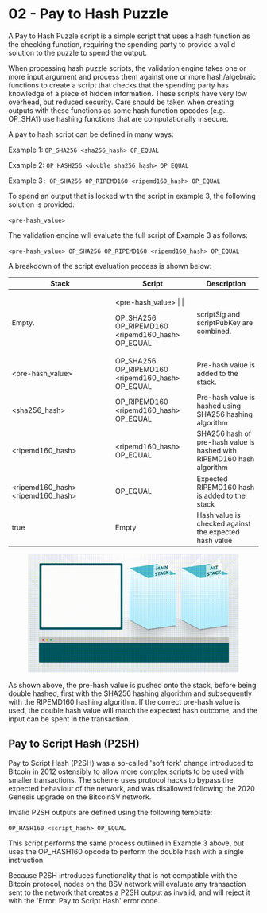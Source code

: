 # 02 - Pay to Hash Puzzle

A Pay to Hash Puzzle script is a simple script that uses a hash function as the checking function, requiring the spending party to provide a valid solution to the puzzle to spend the output.

When processing hash puzzle scripts, the validation engine takes one or more input argument and process them against one or more hash/algebraic functions to create a script that checks that the spending party has knowledge of a piece of hidden information. These scripts have very low overhead, but reduced security. Care should be taken when creating outputs with these functions as some hash function opcodes (e.g. OP\_SHA1) use hashing functions that are computationally insecure.

A pay to hash script can be defined in many ways:

Example 1: `OP_SHA256 <sha256_hash> OP_EQUAL`

Example 2: `OP_HASH256 <double_sha256_hash> OP_EQUAL`

Example 3`: OP_SHA256 OP_RIPEMD160 <ripemd160_hash> OP_EQUAL`

To spend an output that is locked with the script in example 3, the following solution is provided:

`<pre-hash_value>`

The validation engine will evaluate the full script of Example 3 as follows:

`<pre-hash_value> OP_SHA256 OP_RIPEMD160 <ripemd160_hash> OP_EQUAL`

A breakdown of the script evaluation process is shown below:

<table><thead><tr><th width="194.33333333333331">Stack</th><th>Script</th><th>Description</th></tr></thead><tbody><tr><td>Empty.</td><td><p>&#x3C;pre-hash_value> | |</p><p>OP_SHA256 OP_RIPEMD160 &#x3C;ripemd160_hash> OP_EQUAL</p></td><td>scriptSig and scriptPubKey are combined.</td></tr><tr><td>&#x3C;pre-hash_value></td><td>OP_SHA256 OP_RIPEMD160 &#x3C;ripemd160_hash> OP_EQUAL</td><td>Pre-hash value is added to the stack.</td></tr><tr><td>&#x3C;sha256_hash></td><td>OP_RIPEMD160 &#x3C;ripemd160_hash> OP_EQUAL</td><td>Pre-hash value is hashed using SHA256 hashing algorithm</td></tr><tr><td>&#x3C;ripemd160_hash></td><td>&#x3C;ripemd160_hash> OP_EQUAL</td><td>SHA256 hash of pre-hash value is hashed with RIPEMD160 hash algorithm</td></tr><tr><td>&#x3C;ripemd160_hash> &#x3C;ripemd160_hash></td><td>OP_EQUAL</td><td>Expected RIPEMD160 hash is added to the stack</td></tr><tr><td>true</td><td>Empty.</td><td>Hash value is checked against the expected hash value</td></tr></tbody></table>

<figure><img src="../.gitbook/assets/BSVA-BitcoinScript_Chapter4-Animation02.gif" alt=""><figcaption></figcaption></figure>

As shown above, the pre-hash value is pushed onto the stack, before being double hashed, first with the SHA256 hashing algorithm and subsequently with the RIPEMD160 hashing algorithm. If the correct pre-hash value is used, the double hash value will match the expected hash outcome, and the input can be spent in the transaction.

## Pay to Script Hash (P2SH)

Pay to Script Hash (P2SH) was a so-called 'soft fork' change introduced to Bitcoin in 2012 ostensibly to allow more complex scripts to be used with smaller transactions. The scheme uses protocol hacks to bypass the expected behaviour of the network, and was disallowed following the 2020 Genesis upgrade on the BitcoinSV network.&#x20;

Invalid P2SH outputs are defined using the following template:

`OP_HASH160 <script_hash> OP_EQUAL`

This script performs the same process outlined in Example 3 above, but uses the OP\_HASH160 opcode to perform the double hash with a single instruction.

Because P2SH introduces functionality that is not compatible with the Bitcoin protocol, nodes on the BSV network will evaluate any transaction sent to the network that creates a P2SH output as invalid, and will reject it with the 'Error: Pay to Script Hash' error code.


